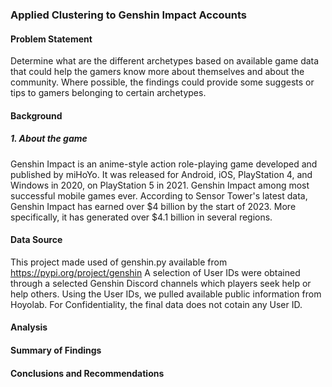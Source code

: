 ### Applied Clustering to Genshin Impact Accounts

#### Problem Statement

Determine what are the different archetypes based on available game data that could help the gamers know more about themselves and about the community. Where possible, the findings could provide some suggests or tips to gamers belonging to certain archetypes.

#### Background

##### 1. About the game

Genshin Impact is an anime-style action role-playing game developed and published by miHoYo. It was released for Android, iOS, PlayStation 4, and Windows in 2020, on PlayStation 5 in 2021. Genshin Impact among most successful mobile games ever. According to Sensor Tower's latest data, Genshin Impact has earned over $4 billion by the start of 2023. More specifically, it has generated over $4.1 billion in several regions.

#### Data Source

This project made used of genshin.py available from https://pypi.org/project/genshin A selection of User IDs were obtained through a selected Genshin Discord channels which players seek help or help others. Using the User IDs, we pulled available public information from Hoyolab. For Confidentiality, the final data does not cotain any User ID.

#### Analysis

#### Summary of Findings

#### Conclusions and Recommendations
